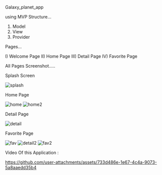 Galaxy_planet_app

using MVP Structure...

1. Model
2. View
3. Provider

Pages...

I)   Welcome Page
II)  Home Page
III) Detail Page
IV)  Favorite Page

All Pages Screenshot.....

Splash Screen

![splash](https://github.com/user-attachments/assets/c7316a6e-b914-4f45-991f-62f1f34c697b)

Home Page

![home](https://github.com/user-attachments/assets/b559cab4-ac1a-49a9-95bb-75da097ff349)
![home2](https://github.com/user-attachments/assets/cd19e580-0d2f-4099-a8a9-984f2c36d13b)

Detail Page

![detail](https://github.com/user-attachments/assets/f625fda4-8dd2-4bfe-a4fc-990505200284)

Favorite Page

![fav](https://github.com/user-attachments/assets/4f90ab89-9872-405d-84ba-a60b0a66bc08)
![detail2](https://github.com/user-attachments/assets/3d0c70db-f847-4555-b818-e068b7f46273)
![fav2](https://github.com/user-attachments/assets/14ea9ad9-164c-47de-986f-3128affb0a33)


Video Of this Application :

https://github.com/user-attachments/assets/733d486e-1e67-4c4a-9073-5a8aaedd35b4


